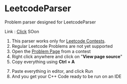 # LeetcodeParser
Problem parser designed for LeetcodeParser


Link : [Click](https://) SOon

1. This parser works only for <a href="https://leetcode.com/contest/">Leetcode Contests</a>.
2. Regular Leetcode Problems are not yet supported
3. Open the <a href="https://leetcode.com/contest/biweekly-contest-46/problems/form-array-by-concatenating-subarrays-of-another-array/">Problem Page</a> from a contest
4. Right click anywhere and click on "<strong>View page source</strong>"
5. Copy everything using <strong>Ctrl + A</strong>
<!-- 6. Go to <a href="https://s-i-d-d-i-s.github.io/Leetcode2IDE/parser.html">Leetcode2IDE\Parse Task</a> -->
7. Paste everything in editor, and click Run
8. And you get your C++ Code ready to be run on an IDE

